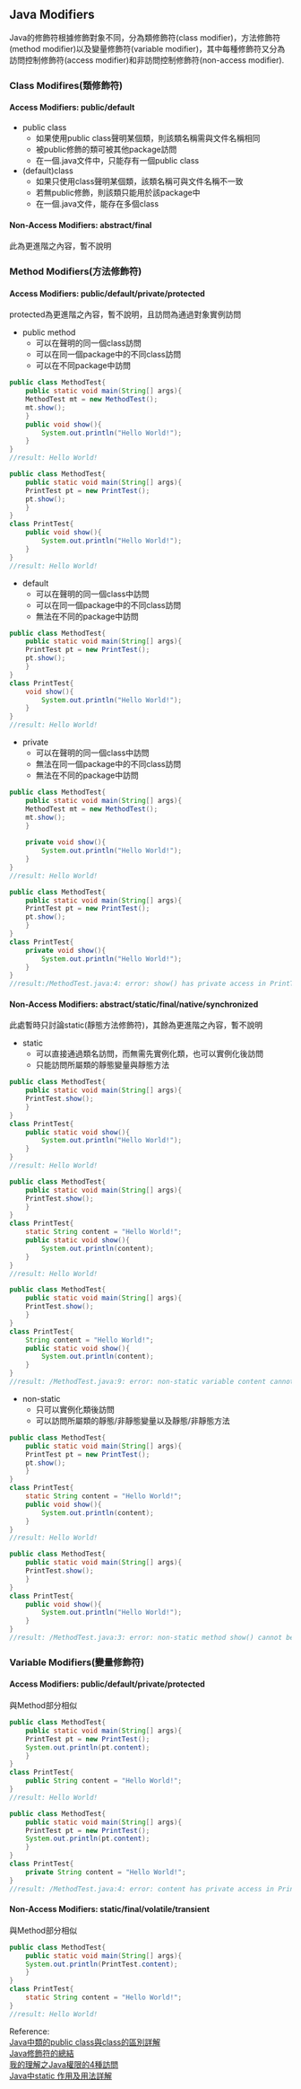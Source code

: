 ## Java Modifiers
Java的修飾符根據修飾對象不同，分為類修飾符(class modifier)，方法修飾符(method modifier)以及變量修飾符(variable modifier)，其中每種修飾符又分為訪問控制修飾符(access modifier)和非訪問控制修飾符(non-access modifier).

### Class Modifires(類修飾符)
#### Access Modifiers: public/default
- public class
  - 如果使用public class聲明某個類，則該類名稱需與文件名稱相同
  - 被public修飾的類可被其他package訪問
  - 在一個.java文件中，只能存有一個public class
- (default)class
  - 如果只使用class聲明某個類，該類名稱可與文件名稱不一致
  - 若無public修飾，則該類只能用於該package中
  - 在一個.java文件，能存在多個class
#### Non-Access Modifiers: abstract/final
此為更進階之內容，暫不說明

### Method Modifiers(方法修飾符)
#### Access Modifiers: public/default/private/protected
protected為更進階之內容，暫不說明，且訪問為通過對象實例訪問

- public method
  - 可以在聲明的同一個class訪問
  - 可以在同一個package中的不同class訪問
  - 可以在不同package中訪問
```java
public class MethodTest{
    public static void main(String[] args){
    MethodTest mt = new MethodTest();
    mt.show();
    }
    public void show(){
        System.out.println("Hello World!");
    }
}
//result: Hello World!
```
```java
public class MethodTest{
    public static void main(String[] args){
    PrintTest pt = new PrintTest();
    pt.show();
    }
}
class PrintTest{
    public void show(){
        System.out.println("Hello World!");
    }
}
//result: Hello World!
```
- default
  - 可以在聲明的同一個class中訪問
  - 可以在同一個package中的不同class訪問
  - 無法在不同的package中訪問
```java
public class MethodTest{
    public static void main(String[] args){
    PrintTest pt = new PrintTest();
    pt.show();
    }
}
class PrintTest{
    void show(){
        System.out.println("Hello World!");
    }
}
//result: Hello World!
```
- private
  - 可以在聲明的同一個class中訪問
  - 無法在同一個package中的不同class訪問
  - 無法在不同的package中訪問
```java
public class MethodTest{
    public static void main(String[] args){
    MethodTest mt = new MethodTest();
    mt.show();
    }
    
    private void show(){
        System.out.println("Hello World!");
    }
}
//result: Hello World!
```
```java
public class MethodTest{
    public static void main(String[] args){
    PrintTest pt = new PrintTest();
    pt.show();
    }
}
class PrintTest{
    private void show(){
        System.out.println("Hello World!");
    }
}
//result:/MethodTest.java:4: error: show() has private access in PrintTest
```
#### Non-Access Modifiers: abstract/static/final/native/synchronized
此處暫時只討論static(靜態方法修飾符)，其餘為更進階之內容，暫不說明

- static 
  - 可以直接通過類名訪問，而無需先實例化類，也可以實例化後訪問
  - 只能訪問所屬類的靜態變量與靜態方法

```java
public class MethodTest{
    public static void main(String[] args){
    PrintTest.show();
    }
}
class PrintTest{
    public static void show(){
        System.out.println("Hello World!");
    }
}
//result: Hello World!
```
```java
public class MethodTest{
    public static void main(String[] args){
    PrintTest.show();
    }
}
class PrintTest{
    static String content = "Hello World!";
    public static void show(){
        System.out.println(content);
    }
}
//result: Hello World!
```
```java
public class MethodTest{
    public static void main(String[] args){
    PrintTest.show();
    }
}
class PrintTest{
    String content = "Hello World!";
    public static void show(){
        System.out.println(content);
    }
}
//result: /MethodTest.java:9: error: non-static variable content cannot be referenced from a static context
```
- non-static
  - 只可以實例化類後訪問
  - 可以訪問所屬類的靜態/非靜態變量以及靜態/非靜態方法



```java
public class MethodTest{
    public static void main(String[] args){
    PrintTest pt = new PrintTest();
    pt.show();
    }
}
class PrintTest{
    static String content = "Hello World!";
    public void show(){
        System.out.println(content);
    }
}
//result: Hello World!
```
```java
public class MethodTest{
    public static void main(String[] args){
    PrintTest.show();
    }
}
class PrintTest{
    public void show(){
        System.out.println("Hello World!");
    }
}
//result: /MethodTest.java:3: error: non-static method show() cannot be referenced from a static context
```
### Variable Modifiers(變量修飾符)
#### Access Modifiers: public/default/private/protected
與Method部分相似
```java
public class MethodTest{
    public static void main(String[] args){
    PrintTest pt = new PrintTest();
    System.out.println(pt.content);
    }
}
class PrintTest{
    public String content = "Hello World!";
}
//result: Hello World!
```
```java
public class MethodTest{
    public static void main(String[] args){
    PrintTest pt = new PrintTest();
    System.out.println(pt.content);
    }
}
class PrintTest{
    private String content = "Hello World!";
}
//result: /MethodTest.java:4: error: content has private access in PrintTest
```
#### Non-Access Modifiers: static/final/volatile/transient
與Method部分相似<br>
```java
public class MethodTest{
    public static void main(String[] args){
    System.out.println(PrintTest.content);
    }
}
class PrintTest{
    static String content = "Hello World!";
}
//result: Hello World!
```
Reference:<br>
[Java中類的public class與class的區別詳解](https://blog.csdn.net/jingzi123456789/article/details/71515728)<br>
[Java修飾符的總結](https://blog.csdn.net/u012723673/article/details/80613557)<br>
[我的理解之Java權限的4種訪問](https://blog.csdn.net/u010876691/article/details/72724415)<br>
[Java中static 作用及用法詳解](https://blog.csdn.net/fengyuzhengfan/article/details/38082999)
